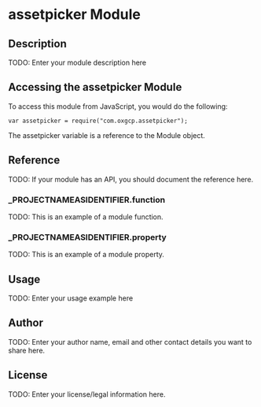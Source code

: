 # assetpicker Module

## Description

TODO: Enter your module description here

## Accessing the assetpicker Module

To access this module from JavaScript, you would do the following:

	var assetpicker = require("com.oxgcp.assetpicker");

The assetpicker variable is a reference to the Module object.	

## Reference

TODO: If your module has an API, you should document
the reference here.

### ___PROJECTNAMEASIDENTIFIER__.function

TODO: This is an example of a module function.

### ___PROJECTNAMEASIDENTIFIER__.property

TODO: This is an example of a module property.

## Usage

TODO: Enter your usage example here

## Author

TODO: Enter your author name, email and other contact
details you want to share here. 

## License

TODO: Enter your license/legal information here.
